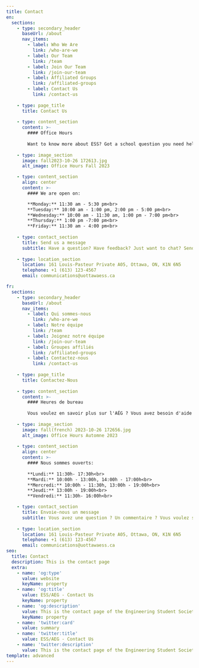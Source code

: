 ```yaml
---
title: Contact
en:
  sections:
    - type: secondary_header
      baseUrl: /about
      nav_items:
        - label: Who We Are
          link: /who-are-we
        - label: Our Team
          link: /team
        - label: Join Our Team
          link: /join-our-team
        - label: Affiliated Groups
          link: /affiliated-groups
        - label: Contact Us
          link: /contact-us
  
    - type: page_title
      title: Contact Us
  
    - type: content_section
      content: >-
        #### Office Hours
  
        Want to know more about ESS? Got a school question you need help with? Or just want to chat? Come see us during our office hours.
  
    - type: image_section
      image: fall2023-10-26 172613.jpg
      alt_image: Office Hours Fall 2023

    - type: content_section
      align: center
      content: >-
        #### We are open on: 

        **Monday:** 11:30 am - 5:30 pm<br>
        **Tuesday:** 10:00 am - 1:00 pm, 2:00 pm - 5:00 pm<br>
        **Wednesday:** 10:00 am - 11:30 am, 1:00 pm - 7:00 pm<br> 
        **Thursday:** 1:00 pm -7:00 pm<br>
        **Friday:** 11:30 am - 4:00 pm<br> 
  
    - type: contact_section
      title: Send us a message
      subtitle: Have a question? Have feedback? Just want to chat? Send us a message using the form below!
  
    - type: location_section
      location: 161 Louis-Pasteur Private A05, Ottawa, ON, K1N 6N5
      telephone: +1 (613) 123-4567
      email: communications@uottawaess.ca

fr:
  sections:
    - type: secondary_header
      baseUrl: /about
      nav_items:
        - label: Qui sommes-nous
          link: /who-are-we
        - label: Notre équipe
          link: /team
        - label: Joignez notre équipe
          link: /join-our-team
        - label: Groupes affiliés
          link: /affiliated-groups
        - label: Contactez-nous
          link: /contact-us
  
    - type: page_title
      title: Contactez-Nous
  
    - type: content_section
      content: >-
        #### Heures de bureau
  
        Vous voulez en savoir plus sur l'AÉG ? Vous avez besoin d'aide pour une question scolaire ? Tu veux simplement bavarder ? Viens voir nos exécutifs pendant leurs heures de bureau !
  
    - type: image_section
      image: fall(french) 2023-10-26 172656.jpg
      alt_image: Office Hours Automne 2023
  
    - type: content_section
      align: center
      content: >-
        #### Nous sommes ouverts:
        
        **Lundi:** 11:30h- 17:30h<br>
        **Mardi:** 10:00h - 13:00h, 14:00h - 17:00h<br>
        **Mercredi:** 10:00h - 11:30h, 13:00h - 19:00h<br>
        **Jeudi:** 13:00h - 19:00h<br>
        **Vendredi:** 11:30h- 16:00h<br>

    - type: contact_section
      title: Envoie-nous un message
      subtitle: Vous avez une question ? Un commentaire ? Vous voulez simplement discuter ? Envoyez-nous un message en utilisant le formulaire ci-dessous !
  
    - type: location_section
      location: 161 Louis-Pasteur Private A05, Ottawa, ON, K1N 6N5
      telephone: +1 (613) 123-4567
      email: communications@uottawaess.ca      
seo:
  title: Contact
  description: This is the contact page
  extra:
    - name: 'og:type'
      value: website
      keyName: property
    - name: 'og:title'
      value: ESS/AEG - Contact Us
      keyName: property
    - name: 'og:description'
      value: This is the contact page of the Engineering Student Society of uOttawa.
      keyName: property
    - name: 'twitter:card'
      value: summary
    - name: 'twitter:title'
      value: ESS/AEG - Contact Us
    - name: 'twitter:description'
      value: This is the contact page of the Engineering Student Society of uOttawa.
template: advanced
---
```

